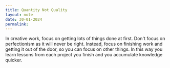 ```yaml
---
title: Quantity Not Quality
layout: note
date: 30-01-2024
permalink:
---
```


In creative work, focus on getting lots of things done at first. Don't focus on perfectionism as it will never be right. Instead, focus on finishing work and getting it out of the door, so you can focus on other things. In this way you learn lessons from each project you finish and you accumulate knowledge quicker. 